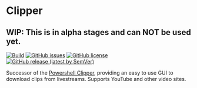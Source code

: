 # Clipper
## WIP: This is in alpha stages and can **NOT** be used yet.
[![Build](https://github.com/HoloRes/clipper-gui/actions/workflows/build.yml/badge.svg)](https://github.com/HoloRes/clipper-gui/actions/workflows/build.yml)
[![GitHub issues](https://img.shields.io/github/issues/HoloRes/clipper-gui)](https://github.com/HoloRes/clipper-gui/issues)
[![GitHub license](https://img.shields.io/github/license/HoloRes/clipper-gui)](https://github.com/HoloRes/clipper-gui/blob/main/LICENSE)
[![GitHub release (latest by SemVer)](https://img.shields.io/github/downloads/HoloRes/clipper-gui/latest/total?sort=semver)](https://github.com/HoloRes/clipper-gui/releases)

Successor of the [Powershell Clipper](https://github.com/HoloRes/powershell-clipper), providing an easy to use GUI to download clips from livestreams.
Supports YouTube and other video sites.
